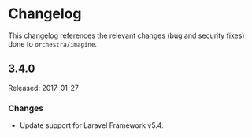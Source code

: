 # Changelog

This changelog references the relevant changes (bug and security fixes) done to `orchestra/imagine`.

## 3.4.0

Released: 2017-01-27

### Changes

* Update support for Laravel Framework v5.4.
